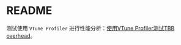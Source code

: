 # README #

测试使用 `VTune Profiler` 进行性能分析：[使用VTune Profiler测试TBB overhead](https://www.intel.com/content/www/us/en/docs/vtune-profiler/cookbook/2024-1/intel-tbb-scheduling-overhead.html)。
